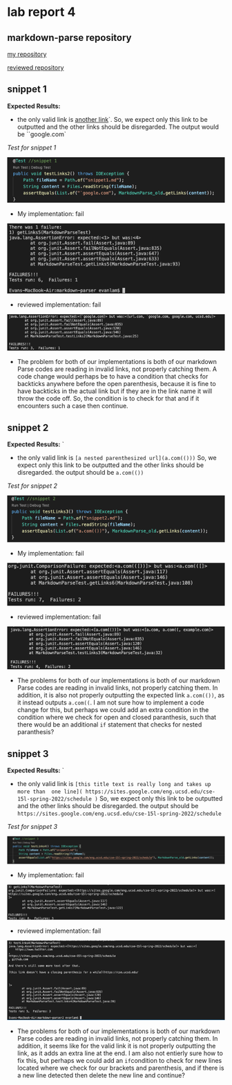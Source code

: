 # lab report 4
## markdown-parse repository
 
 [my repository](https://github.com/Evan1Lam/markdown-parser.git)


 [reviewed repository](https://github.com/zayverrulez/markdown-parser.git)

 ## snippet 1

 **Expected Results:**

* the only valid link is [another link](`google.com)`.
 So, we expect only this link to be outputted and the other links should be disregarded. The output would be ``google.com`

*Test for snippet 1*

![Image](reviewSnippetTest1.png)

* My implementation: fail

![Image](snippet1.png)

* reviewed implementation: fail

![Image](reviewSnippet1.png)

* The problem for both of our implementations is both of our markdown Parse codes are reading in invalid links, not properly catching them. A code change would perhaps be to have a condition that checks for backticks anywhere before the open parenthesis, because it is fine to have backticks in the actual link but if they are in the link name it will throw the code off. So, the condition is to check for that and if it encounters such a case then continue.


## snippet 2

 **Expected Results:**
`
* the only valid link is `[a nested parenthesized url](a.com(()))` So, we expect only this link to be outputted and the other links should be disregarded. the output should be `a.com(())`

*Test for snippet 2*

![Image](reviewSnippetTest2.png)

* My implementation: fail

![Image](snippet2.png)

* reviewed implementation: fail

![Image](reviewSnippet2.png)

* The problems for both of our implementations is both of our markdown Parse codes are reading in invalid links, not properly catching them. In addition, it is also not properly outputting the expected link `a.com(())`, as it instead outputs `a.com((`. I am not sure how to implement a code change for this, but perhaps we could add an extra condition in the condition where we check for open and closed paranthesis, such that there would be an additional `if` statement that checks for nested paranthesis?


## snippet 3

 **Expected Results:**
`
* the only valid link is `[this title text is really long and takes up more than 
one line](
https://sites.google.com/eng.ucsd.edu/cse-15l-spring-2022/schedule
)`  So, we expect only this link to be outputted and the other links should be disregarded. the output should be 
`https://sites.google.com/eng.ucsd.edu/cse-15l-spring-2022/schedule`

*Test for snippet 3*

![Image](reviewSnippetTest3.png)

* My implementation: fail

![Image](snippet3.png)

* reviewed implementation: fail

![Image](reviewSnippet3.png)

* The problems for both of our implementations is both of our markdown Parse codes are reading in invalid links, not properly catching them. In addition, it seems like for the valid link it is not properly outputting the link, as it adds an extra line at the end. I am also not entierly sure how to fix this, but perhaps we could add an `if`condition to check for new lines located where we check for our brackets and parenthesis, and if there is a new line detected then delete the new line and continue?



